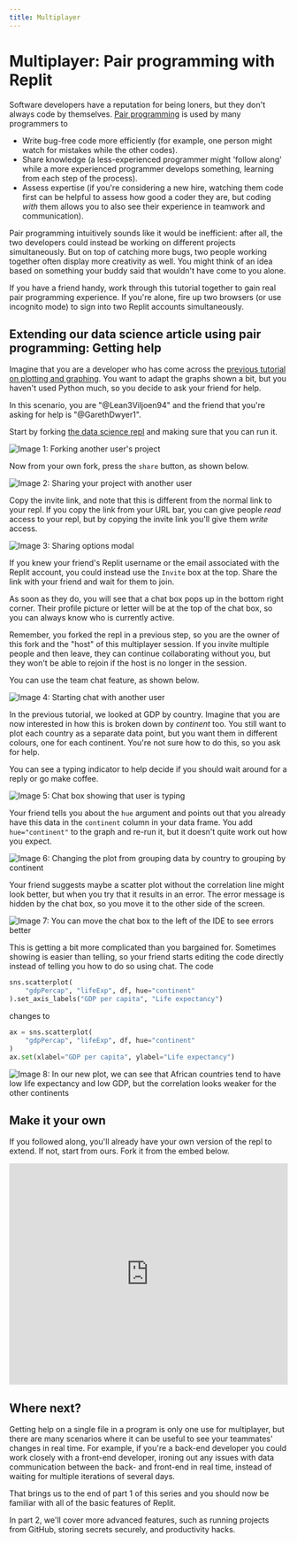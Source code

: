 ```yaml
---
title: Multiplayer
---
```


# Multiplayer: Pair programming with Replit

Software developers have a reputation for being loners, but they don't always code by themselves. [Pair programming](https://en.wikipedia.org/wiki/Pair_programming) is used by many programmers to

- Write bug-free code more efficiently (for example, one person might watch for mistakes while the other codes).
- Share knowledge (a less-experienced programmer might 'follow along' while a more experienced programmer develops something, learning from each step of the process).
- Assess expertise (if you're considering a new hire, watching them code first can be helpful to assess how good a coder they are, but coding _with_ them allows you to also see their experience in teamwork and communication).

Pair programming intuitively sounds like it would be inefficient: after all, the two developers could instead be working on different projects simultaneously. But on top of catching more bugs, two people working together often display more creativity as well. You might think of an idea based on something your buddy said that wouldn't have come to you alone.

If you have a friend handy, work through this tutorial together to gain real pair programming experience. If you're alone, fire up two browsers (or use incognito mode) to sign into two Replit accounts simultaneously.

## Extending our data science article using pair programming: Getting help

Imagine that you are a developer who has come across the [previous tutorial on plotting and graphing](http://www.codewithrepl.it/04-data-science-and-visualisation-with-repl-it.html). You want to adapt the graphs shown a bit, but you haven't used Python much, so you decide to ask your friend for help.

In this scenario, you are "@Lean3Viljoen94" and the friend that you're asking for help is "@GarethDwyer1".

Start by forking [the data science repl](https://replit.com/@GarethDwyer1/04-data-science-and-visualisation-with-replit) and making sure that you can run it.

![**Image 1:** *Forking another user's project*](https://replit-docs-images.util.repl.co/images/tutorials/05-multiplayer/05-01-fork-repl.png)

Now from your own fork, press the `share` button, as shown below.

![**Image 2:** *Sharing your project with another user*](https://replit-docs-images.util.repl.co/images/tutorials/05-multiplayer/05-02-share-repl.png)

Copy the invite link, and note that this is different from the normal link to your repl. If you copy the link from your URL bar, you can give people _read_ access to your repl, but by copying the invite link you'll give them _write_ access.

![**Image 3:** *Sharing options modal*](https://replit-docs-images.util.repl.co/images/tutorials/05-multiplayer/05-03-share-link.png)

If you knew your friend's Replit username or the email associated with the Replit account, you could instead use the `Invite` box at the top. Share the link with your friend and wait for them to join.

As soon as they do, you will see that a chat box pops up in the bottom right corner. Their profile picture or letter will be at the top of the chat box, so you can always know who is currently active.

Remember, you forked the repl in a previous step, so you are the owner of this fork and the "host" of this multiplayer session. If you invite multiple people and then leave, they can continue collaborating without you, but they won't be able to rejoin if the host is no longer in the session.

You can use the team chat feature, as shown below.

![**Image 4:** *Starting chat with another user*](https://replit-docs-images.util.repl.co/images/tutorials/05-multiplayer/05-04-team-chat.png)

In the previous tutorial, we looked at GDP by country. Imagine that you are now interested in how this is broken down by _continent_ too. You still want to plot each country as a separate data point, but you want them in different colours, one for each continent. You're not sure how to do this, so you ask for help.

You can see a typing indicator to help decide if you should wait around for a reply or go make coffee.

![**Image 5:** *Chat box showing that user is typing*](https://replit-docs-images.util.repl.co/images/tutorials/05-multiplayer/05-05-typing-indicator.png)

Your friend tells you about the `hue` argument and points out that you already have this data in the `continent` column in your data frame. You add `hue="continent"` to the graph and re-run it, but it doesn't quite work out how you expect.

![**Image 6:** *Changing the plot from grouping data by country to grouping by continent*](https://replit-docs-images.util.repl.co/images/tutorials/05-multiplayer/05-06-add-hue-continent.png)

Your friend suggests maybe a scatter plot without the correlation line might look better, but when you try that it results in an error. The error message is hidden by the chat box, so you move it to the other side of the screen.

![**Image 7:** *You can move the chat box to the left of the IDE to see errors better*](https://replit-docs-images.util.repl.co/images/tutorials/05-multiplayer/05-07-move-chatbox.png)

This is getting a bit more complicated than you bargained for. Sometimes showing is easier than telling, so your friend starts editing the code directly instead of telling you how to do so using chat. The code

```python
sns.scatterplot(
    "gdpPercap", "lifeExp", df, hue="continent"
).set_axis_labels("GDP per capita", "Life expectancy")
```

changes to

```python
ax = sns.scatterplot(
    "gdpPercap", "lifeExp", df, hue="continent"
)
ax.set(xlabel="GDP per capita", ylabel="Life expectancy")
```

![**Image 8:** *In our new plot, we can see that African countries tend to have low life expectancy and low GDP, but the correlation looks weaker for the other continents*](https://replit-docs-images.util.repl.co/images/tutorials/05-multiplayer/05-08-figure-one.png)

## Make it your own

If you followed along, you'll already have your own version of the repl to extend. If not, start from ours. Fork it from the embed below.

<iframe height="400px" width="100%" src="https://replit.com/@GarethDwyer1/cwr-05-multiplayer?lite=true" scrolling="no" frameborder="no" allowtransparency="true" allowfullscreen="true" sandbox="allow-forms allow-pointer-lock allow-popups allow-same-origin allow-scripts allow-modals"></iframe>

## Where next?

Getting help on a single file in a program is only one use for multiplayer, but there are many scenarios where it can be useful to see your teammates' changes in real time. For example, if you're a back-end developer you could work closely with a front-end developer, ironing out any issues with data communication between the back- and front-end in real time, instead of waiting for multiple iterations of several days.

That brings us to the end of part 1 of this series and you should now be familiar with all of the basic features of Replit.

In part 2, we'll cover more advanced features, such as running projects from GitHub, storing secrets securely, and productivity hacks.

